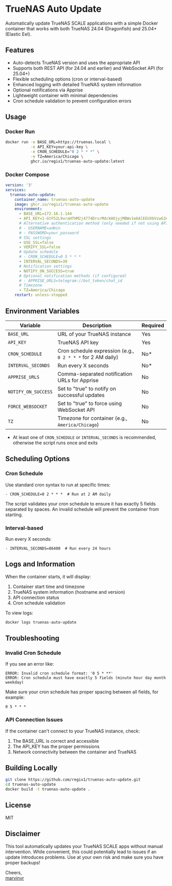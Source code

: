 # TrueNAS Auto Update

Automatically update TrueNAS SCALE applications with a simple Docker container that works with both TrueNAS 24.04 (Dragonfish) and 25.04+ (Elastic Eel).

## Features

- Auto-detects TrueNAS version and uses the appropriate API
- Supports both REST API (for 24.04 and earlier) and WebSocket API (for 25.04+)
- Flexible scheduling options (cron or interval-based)
- Enhanced logging with detailed TrueNAS system information
- Optional notifications via Apprise
- Lightweight container with minimal dependencies
- Cron schedule validation to prevent configuration errors

## Usage

### Docker Run

```bash
docker run -e BASE_URL=https://truenas.local \
           -e API_KEY=your-api-key \
           -e CRON_SCHEDULE="0 2 * * *" \
           -e TZ=America/Chicago \
           ghcr.io/regix1/truenas-auto-update:latest
```

### Docker Compose

```yaml
version: '3'
services:
  truenas-auto-update:
    container_name: truenas-auto-update
    image: ghcr.io/regix1/truenas-auto-update
    environment:
      - BASE_URL=172.16.1.144
      - API_KEY=1-GtF52L9uraHfHM2j4774DrsrMdckHOjyjMBWv1e6AlEEUXbVzwG3eq8LnQapq4vJ
      # Alternative authentication method (only needed if not using API_KEY)
      # - USERNAME=admin
      # - PASSWORD=your_password
      # SSL settings
      - USE_SSL=false
      - VERIFY_SSL=false
      # Update schedule
      # - CRON_SCHEDULE=0 5 * * *
      - INTERVAL_SECONDS=30
      # Notification settings
      - NOTIFY_ON_SUCCESS=true
      # Optional notification methods (if configured)
      # - APPRISE_URLS=telegram://bot_token/chat_id
      # Timezone
      - TZ=America/Chicago
    restart: unless-stopped
```

## Environment Variables

| Variable | Description | Required |
|----------|-------------|----------|
| `BASE_URL` | URL of your TrueNAS instance | Yes |
| `API_KEY` | TrueNAS API key | Yes |
| `CRON_SCHEDULE` | Cron schedule expression (e.g., `0 2 * * *` for 2 AM daily) | No* |
| `INTERVAL_SECONDS` | Run every X seconds | No* |
| `APPRISE_URLS` | Comma-separated notification URLs for Apprise | No |
| `NOTIFY_ON_SUCCESS` | Set to "true" to notify on successful updates | No |
| `FORCE_WEBSOCKET` | Set to "true" to force using WebSocket API | No |
| `TZ` | Timezone for container (e.g., `America/Chicago`) | No |

* At least one of `CRON_SCHEDULE` or `INTERVAL_SECONDS` is recommended, otherwise the script runs once and exits

## Scheduling Options

### Cron Schedule

Use standard cron syntax to run at specific times:

```
- CRON_SCHEDULE=0 2 * * *  # Run at 2 AM daily
```

The script validates your cron schedule to ensure it has exactly 5 fields separated by spaces. An invalid schedule will prevent the container from starting.

### Interval-based

Run every X seconds:

```
- INTERVAL_SECONDS=86400  # Run every 24 hours
```

## Logs and Information

When the container starts, it will display:

1. Container start time and timezone
2. TrueNAS system information (hostname and version)
3. API connection status
4. Cron schedule validation

To view logs:

```bash
docker logs truenas-auto-update
```

## Troubleshooting

### Invalid Cron Schedule

If you see an error like:
```
ERROR: Invalid cron schedule format: '0 5 * **'
ERROR: Cron schedule must have exactly 5 fields (minute hour day month weekday)
```

Make sure your cron schedule has proper spacing between all fields, for example:
```
0 5 * * *
```

### API Connection Issues

If the container can't connect to your TrueNAS instance, check:
1. The BASE_URL is correct and accessible
2. The API_KEY has the proper permissions
3. Network connectivity between the container and TrueNAS

## Building Locally

```bash
git clone https://github.com/regix1/truenas-auto-update.git
cd truenas-auto-update
docker build -t truenas-auto-update .
```

## License

MIT

## Disclaimer
This tool automatically updates your TrueNAS SCALE apps without manual intervention. While convenient, this could potentially lead to issues if an update introduces problems. Use at your own risk and make sure you have proper backups!

Cheers,  
[marvinvr](https://github.com/marvinvr)
